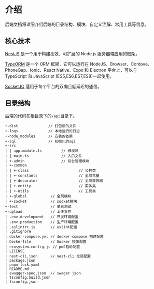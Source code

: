 # 介绍

后端文档将详细介绍后端的目录结构、模块、自定义注解、常用工具等信息。

## 核心技术

[NestJS](https://nest.nodejs.cn/) 是一个用于构建高效、可扩展的 Node.js 服务器端应用的框架。

[TypeORM](https://www.typeorm.org/) 是一个 ORM 框架，它可以运行在 NodeJS、Browser、Cordova、PhoneGap、Ionic、React Native、Expo 和 Electron 平台上，可以与 TypeScript 和 JavaScript (ES5,ES6,ES7,ES8)一起使用。

[Socket.IO](https://socket.nodejs.cn/) 适用于每个平台的双向且低延迟的通信。

## 目录结构

后端的代码在根目录下的`/api`目录下。

```
+-dist              // 打包后的文件
+-logs              // 本地运行的日志
+-node_modules      // 安装的依赖
+-sql               // 初始化的sql
+-src
| | app.module.ts         // 根模块
| | main.ts               // 入口文件
| +-admin                 // 后台管理模块
| +-common
| | +-class                       // 公共类
| | +-constants                   // 全局常量
| | +-decorator                   // 全局装饰器
| | +-entity                      // 实体类
| | +-utils                       // 工具类
| +-global           // 全局模块
| +-socket           // socket模块
+-test               // 单元测试
+-upload             // 上传文件
| .env.development   // 开发环境配置
| .env.production    // 生产环境配置
| .eslintrc.js       // eslint配置
| .gitignore
| docker-compose.yml // docker-compose 构建配置
| Dockerfile         // Docker 镜像配置
| ecosystem.config.js // pm2启动配置
| LICENSE
| nest-cli.json      // nest-cli 全局配置
| package.json
| pnpm-lock.yaml
| README.md
| swagger-spec.json  // swager json
| tsconfig.build.json
| tsconfig.json
```
